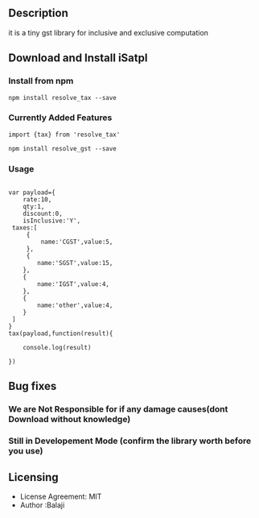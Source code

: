 

## Description
it is a tiny gst library for inclusive and exclusive computation
## Download and Install  iSatpl

### Install from npm

```
npm install resolve_tax --save
```

### Currently Added Features 
```
import {tax} from 'resolve_tax'
```

```
npm install resolve_gst --save
```

### Usage
```

var payload={
    rate:10,
    qty:1,
    discount:0, 
    isInclusive:'Y',
 taxes:[
     {
         name:'CGST',value:5,
     },
     {
        name:'SGST',value:15,
    },
    {
        name:'IGST',value:4,
    },
    {
        name:'other',value:4,
    }
 ]   
}
tax(payload,function(result){

    console.log(result)

})
```
## Bug fixes




### We are Not Responsible for if any damage causes(dont Download without knowledge)
### Still in Developement Mode (confirm the library worth before you use)
## Licensing

- License Agreement: MIT
- Author :Balaji





